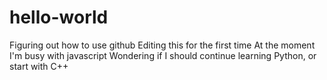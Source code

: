# hello-world
Figuring out how to use github
Editing this for the first time
At the moment I'm busy with javascript
Wondering if I should continue learning Python, or start with C++

